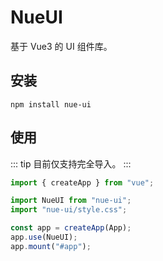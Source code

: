 # NueUI

基于 Vue3 的 UI 组件库。

## 安装

```shell
npm install nue-ui
```

## 使用

::: tip
目前仅支持完全导入。
:::

```js
import { createApp } from "vue";

import NueUI from "nue-ui";
import "nue-ui/style.css";

const app = createApp(App);
app.use(NueUI);
app.mount("#app");
```

